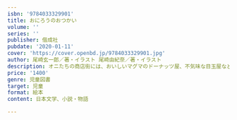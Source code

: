 ```yaml
---
isbn: '9784033329901'
title: おにろうのおつかい
volume: ''
series: ''
publisher: 偕成社
pubdate: '2020-01-11'
cover: 'https://cover.openbd.jp/9784033329901.jpg'
author: 尾崎玄一郎／著・イラスト 尾崎由紀奈／著・イラスト
description: オニたちの商店街には、おいしいマグマのドーナッツ屋、不気味な目玉屋などおもしろいお店がいっぱい。おつかい、できるかな…？
price: '1400'
genre: 児童図書
target: 児童
format: 絵本
content: 日本文学、小説・物語

---
```

